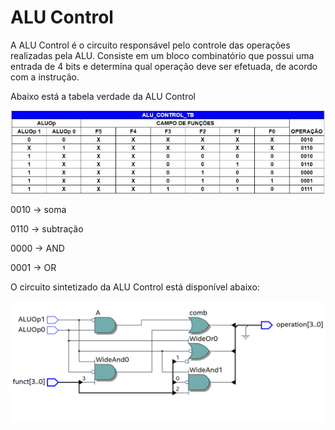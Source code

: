 # ALU Control

A ALU Control é o circuito responsável pelo controle das operações realizadas pela ALU. Consiste em um bloco combinatório que possui uma entrada de 4 bits e determina qual operação deve ser efetuada, de acordo com a instrução.

Abaixo está a tabela verdade da ALU Control

![truthtable](tabela_verdade_aluctrl.jpeg)

0010 -> soma

0110 -> subtração

0000 -> AND

0001 -> OR


O circuito sintetizado da ALU Control está disponível abaixo:

![ALUControl](ALUControl.png)
